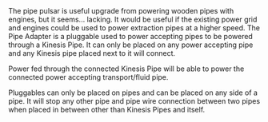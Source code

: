 <lore>
The pipe pulsar is useful upgrade from powering wooden pipes with engines, but it seems... lacking. It would be useful if the existing power grid and engines could be used to power extraction pipes at a higher speed.
</lore>
<no_lore>
The Pipe Adapter is a pluggable used to power accepting pipes to be powered through a Kinesis Pipe.
</no_lore>

<recipes stack="buildcrafttransport:plug_power_adaptor"/>

<chapter name="Plug Mechanics"/>
It can only be placed on any power accepting pipe and any Kinesis pipe placed next to it will connect.

Power fed through the connected Kinesis Pipe will be able to power the connected power accepting transport/fluid pipe.

<chapter name="Pipe connections"/>
Pluggables can only be placed on pipes and can be placed on any side of a pipe.
It will stop any other pipe and pipe wire connection between two pipes when placed in between other than Kinesis Pipes and itself.

<usages stack="buildcrafttransport:plug_power_adaptor"/>
